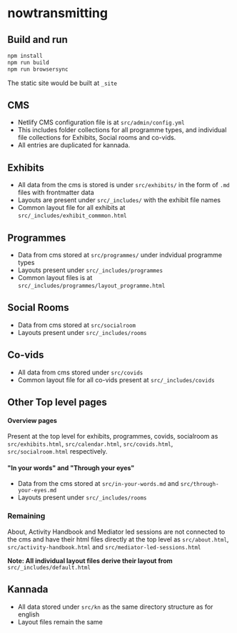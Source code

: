 
# nowtransmitting
## Build and run

```sh
npm install
npm run build
npm run browsersync
```

The static site would be built at `_site`

## CMS

- Netlify CMS configuration file is at `src/admin/config.yml`
- This includes folder collections for all programme types, and individual file collections for Exhibits, Social rooms and co-vids.
- All entries are duplicated for kannada.

## Exhibits

- All data from the cms is stored is under `src/exhibits/` in the form of `.md` files with frontmatter data
- Layouts are present under `src/_includes/` with the exhibit file names
- Common layout file for all exhibits at `src/_includes/exhibit_commmon.html`

## Programmes

- Data from cms stored at `src/programmes/` under indvidual programme types
- Layouts present under `src/_includes/programmes` 
- Common layout files is at `src/_includes/programmes/layout_programme.html`

## Social Rooms

- Data from cms stored at `src/socialroom`
- Layouts present under `src/_includes/rooms`

## Co-vids

- All data from cms stored under `src/covids`
- Common layout file for all co-vids present at `src/_includes/covids`

## Other Top level pages

#### Overview pages
Present at the top level for exhibits, programmes, covids, socialroom as `src/exhibits.html`, `src/calendar.html`, `src/covids.html`, `src/socialroom.html` respectively.

#### "In your words" and "Through your eyes"
- Data from the cms stored at `src/in-your-words.md` and `src/through-your-eyes.md`
- Layouts present under `src/_includes/rooms`

### Remaining
About, Activity Handbook and Mediator led sessions are not connected to the cms and have their html files directly at the top level as `src/about.html`, `src/activity-handbook.html` and `src/mediator-led-sessions.html`

**Note: All individual layout files derive their layout from** `src/_includes/default.html`

## Kannada 

- All data stored under `src/kn` as the same directory structure as for english
- Layout files remain the same 
